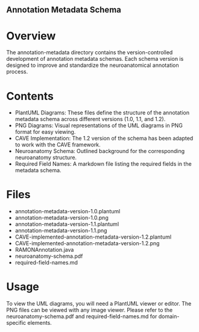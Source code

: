 ## Annotation Metadata Schema

# Overview
The annotation-metadata directory contains the version-controlled development of annotation metadata schemas. Each schema version is designed to improve and standardize the neuroanatomical annotation process.

# Contents
* PlantUML Diagrams: These files define the structure of the annotation metadata schema across different versions (1.0, 1.1, and 1.2). 
* PNG Diagrams: Visual representations of the UML diagrams in PNG format for easy viewing.
* CAVE Implementation: The 1.2 version of the schema has been adapted to work with the CAVE framework.
* Neuroanatomy Schema: Outlined background for the corresponding neuroanatomy structure. 
* Required Field Names: A markdown file listing the required fields in the metadata schema.

# Files
* annotation-metadata-version-1.0.plantuml
* annotation-metadata-version-1.0.png
* annotation-metadata-version-1.1.plantuml
* annotation-metadata-version-1.1.png
* CAVE-implemented-annotation-metadata-version-1.2.plantuml
* CAVE-implemented-annotation-metadata-version-1.2.png
* RAMONAnnotation.java
* neuroanatomy-schema.pdf
* required-field-names.md

# Usage
To view the UML diagrams, you will need a PlantUML viewer or editor. The PNG files can be viewed with any image viewer. Please refer to the neuroanatomy-schema.pdf and required-field-names.md for domain-specific elements. 

